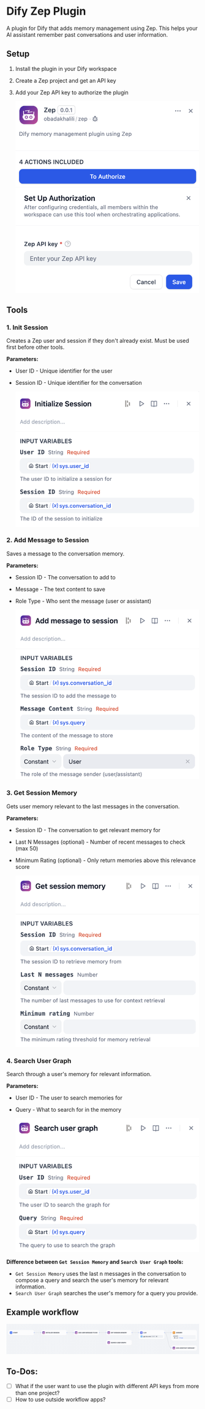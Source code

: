 # Dify Zep Plugin

A plugin for Dify that adds memory management using Zep. This helps your AI assistant remember past conversations and user information.

## Setup

1. Install the plugin in your Dify workspace
2. Create a Zep project and get an API key
3. Add your Zep API key to authorize the plugin

   ![authorize-1](_assets/authorize-1.png)
   ![authorize-2](_assets/authorize-2.png)

## Tools

### 1. Init Session

Creates a Zep user and session if they don't already exist. Must be used first before other tools.

**Parameters:**

- User ID - Unique identifier for the user
- Session ID - Unique identifier for the conversation

  ![init-session](_assets/init-session.png)

### 2. Add Message to Session

Saves a message to the conversation memory.

**Parameters:**

- Session ID - The conversation to add to
- Message - The text content to save
- Role Type - Who sent the message (user or assistant)

  ![add-message.png](_assets/add-message.png)

### 3. Get Session Memory

Gets user memory relevant to the last messages in the conversation.

**Parameters:**

- Session ID - The conversation to get relevant memory for
- Last N Messages (optional) - Number of recent messages to check (max 50)
- Minimum Rating (optional) - Only return memories above this relevance score

  ![get-memory](_assets/get-memory.png)

### 4. Search User Graph

Search through a user's memory for relevant information.

**Parameters:**

- User ID - The user to search memories for
- Query - What to search for in the memory

  ![search-graph](_assets/search-graph.png)

**Difference between `Get Session Memory` and `Search User Graph` tools:**

- `Get Session Memory` uses the last n messages in the conversation to compose a query and search the user's memory for relevant information.
- `Search User Graph` searches the user's memory for a query you provide.

## Example workflow

![workflow](_assets/workflow.png)

## To-Dos:

- [ ] What if the user want to use the plugin with different API keys from more than one project?
- [ ] How to use outside workflow apps?
